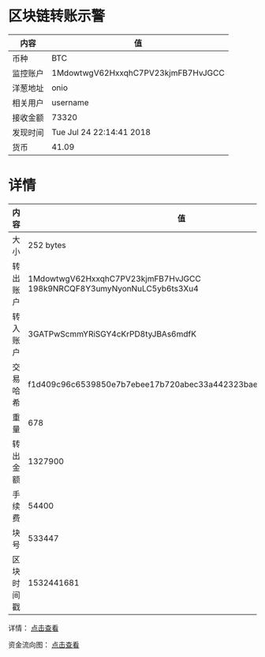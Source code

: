 ﻿# 区块链转账示警
|内容|值|
| ----- | ---- |
| 币种 | BTC |
|监控账户 | 1MdowtwgV62HxxqhC7PV23kjmFB7HvJGCC |
 |洋葱地址 | onio | 
 |相关用户 | username | 
|接收金额 | 73320 |
|发现时间 |Tue Jul 24 22:14:41 2018|
|货币 |41.09 |


# 详情
|内容|值|
| ---  |  ----- |
|大小   | 252 bytes |
|转出账户 |  1MdowtwgV62HxxqhC7PV23kjmFB7HvJGCC<br/>  198k9NRCQF8Y3umyNyonNuLC5yb6ts3Xu4<br/>  |
|转入账户 |  3GATPwScmmYRiSGY4cKrPD8tyJBAs6mdfK<br/>  |
|交易哈希 | f1d409c96c6539850e7b7ebee17b720abec33a442323baede8f8c3c79a18f8bf |
|重量 | 678 |
|转出金额 | 1327900 |
|手续费 | 54400 |
|块号 |533447|
|区块时间戳 | 1532441681 |


详情： [点击查看]( https://blockchain.info/tx/f1d409c96c6539850e7b7ebee17b720abec33a442323baede8f8c3c79a18f8bf)

资金流向图： [点击查看](https://blockchain.info/tree/362374711)